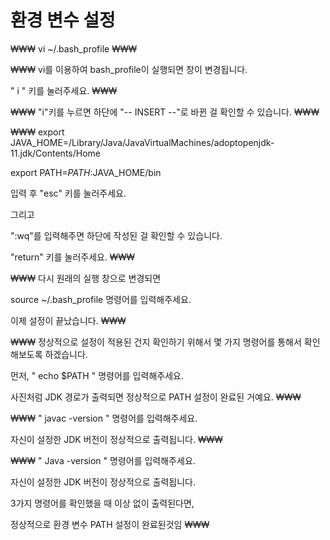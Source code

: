 # 환경 변수 설정

₩₩₩
vi ~/.bash_profile
₩₩₩

₩₩₩
vi를 이용하여 bash_profile이 실행되면 창이 변경됩니다.

" i " 키를 눌러주세요.
₩₩₩

₩₩₩
"i"키를 누르면 하단에 "-- INSERT --"로 바뀐 걸 확인할 수 있습니다.
₩₩₩

₩₩₩
export JAVA_HOME=/Library/Java/JavaVirtualMachines/adoptopenjdk-11.jdk/Contents/Home

export PATH=${PATH}:$JAVA_HOME/bin

입력 후 "esc" 키를 눌러주세요.



그리고

":wq"를 입력해주면 하단에 작성된 걸 확인할 수 있습니다.

"return" 키를 눌러주세요.
₩₩₩

₩₩₩
다시 원래의 실행 창으로 변경되면

source ~/.bash_profile 명령어를 입력해주세요.

이제 설정이 끝났습니다.
₩₩₩

₩₩₩
정상적으로 설정이 적용된 건지 확인하기 위해서 몇 가지 명령어를 통해서 확인해보도록 하겠습니다.

먼저, " echo $PATH " 명령어를 입력해주세요.

사진처럼 JDK 경로가 출력되면 정상적으로 PATH 설정이 완료된 거예요.
₩₩₩

₩₩₩
" javac -version " 명령어를 입력해주세요.

자신이 설정한 JDK 버전이 정상적으로 출력됩니다.
₩₩₩

₩₩₩
" Java -version " 명령어를 입력해주세요.

자신이 설정한 JDK 버전이 정상적으로 출력됩니다.


3가지 명령어를 확인했을 때 이상 없이 출력된다면,

정상적으로 환경 변수 PATH 설정이 완료된것임
₩₩₩
